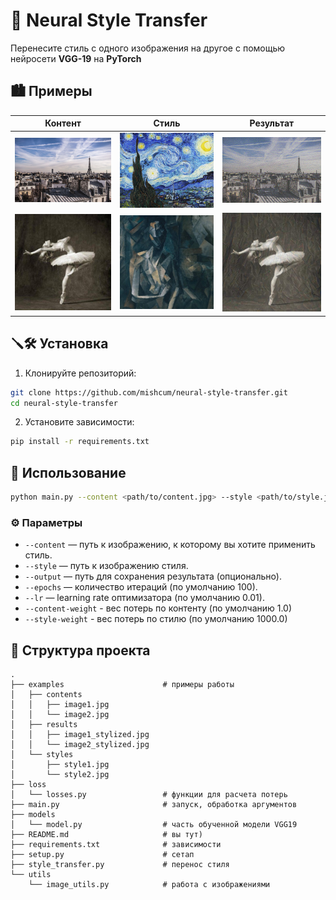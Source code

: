 # 🎨 Neural Style Transfer

Перенесите стиль с одного изображения на другое с помощью нейросети **VGG-19** на **PyTorch**

## 🏙️ Примеры

Контент | Стиль | Результат
:--:|:--:|:--:
<img src="examples/contents/image1.jpg" width="200"/> | <img src="examples/styles/style1.jpg" width="200"/> | <img src="examples/results/image1_stylized.jpg" width="200"/>
<img src="examples/contents/image2.jpg" width="200"/> | <img src="examples/styles/style2.jpg" width="200"/> | <img src="examples/results/image2_stylized.jpg" width="200"/>

## 🪛🛠️ Установка

1. Клонируйте репозиторий:
```bash
git clone https://github.com/mishcum/neural-style-transfer.git
cd neural-style-transfer
```
2. Установите зависимости:
```bash
pip install -r requirements.txt
```

## 🚀 Использование
```bash
python main.py --content <path/to/content.jpg> --style <path/to/style.jpg> --output <path/to/result.jpg>
```
### ⚙️ Параметры

* `--content` — путь к изображению, к которому вы хотите применить стиль.
* `--style` — путь к изображению стиля.
* `--output` — путь для сохранения результата (опционально).
* `--epochs` — количество итераций (по умолчанию 100).
* `--lr` — learning rate оптимизатора (по умолчанию 0.01).
* `--content-weight` - вес потерь по контенту (по умолчанию 1.0)
* `--style-weight` - вес потерь по стилю (по умолчанию 1000.0)

## 🌳 Структура проекта
```
.
├── examples                      # примеры работы
│   ├── contents
│   │   ├── image1.jpg
│   │   └── image2.jpg
│   ├── results
│   │   ├── image1_stylized.jpg
│   │   └── image2_stylized.jpg
│   └── styles
│       ├── style1.jpg
│       └── style2.jpg
├── loss
│   └── losses.py                 # функции для расчета потерь
├── main.py                       # запуск, обработка аргументов
├── models
│   └── model.py                  # часть обученной модели VGG19
├── README.md                     # вы тут)
├── requirements.txt              # зависимости
├── setup.py                      # сетап
├── style_transfer.py             # перенос стиля
└── utils
    └── image_utils.py            # работа с изображениями
```
